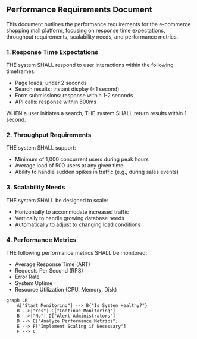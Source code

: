 ## Performance Requirements Document

This document outlines the performance requirements for the e-commerce shopping mall platform, focusing on response time expectations, throughput requirements, scalability needs, and performance metrics.

### 1. Response Time Expectations

THE system SHALL respond to user interactions within the following timeframes:
- Page loads: under 2 seconds
- Search results: instant display (<1 second)
- Form submissions: response within 1-2 seconds
- API calls: response within 500ms

WHEN a user initiates a search, THE system SHALL return results within 1 second.

### 2. Throughput Requirements

THE system SHALL support:
- Minimum of 1,000 concurrent users during peak hours
- Average load of 500 users at any given time
- Ability to handle sudden spikes in traffic (e.g., during sales events)

### 3. Scalability Needs

THE system SHALL be designed to scale:
- Horizontally to accommodate increased traffic
- Vertically to handle growing database needs
- Automatically to adjust to changing load conditions

### 4. Performance Metrics

THE following performance metrics SHALL be monitored:
- Average Response Time (ART)
- Requests Per Second (RPS)
- Error Rate
- System Uptime
- Resource Utilization (CPU, Memory, Disk)

```mermaid
graph LR
    A["Start Monitoring"] --> B{"Is System Healthy?"}
    B -->|"Yes"| C["Continue Monitoring"]
    B -->|"No"| D["Alert Administrators"]
    D --> E["Analyze Performance Metrics"]
    E --> F["Implement Scaling if Necessary"]
    F --> C
```